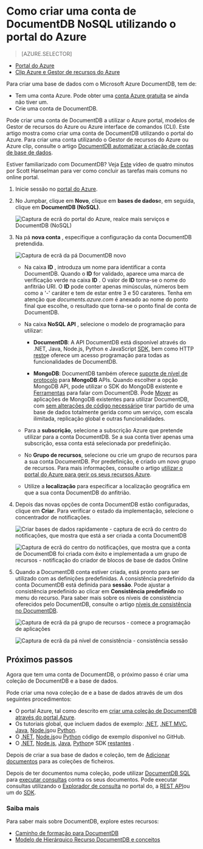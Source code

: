 <properties
    pageTitle="Como criar uma conta de DocumentDB | Microsoft Azure"
    description="Crie uma base de dados de NoSQL com Azure DocumentDB. Siga estas instruções para criar uma conta de DocumentDB e começar a construir a sua blazing rápido, escala global NoSQL base de dados." 
    keywords="criar uma base de dados"
    services="documentdb"
    documentationCenter=""
    authors="mimig1"
    manager="jhubbard"
    editor="monicar"/>

<tags
    ms.service="documentdb"
    ms.workload="data-services"
    ms.tgt_pltfrm="na"
    ms.devlang="na"
    ms.topic="get-started-article"
    ms.date="10/17/2016"
    ms.author="mimig"/>

# <a name="how-to-create-a-documentdb-nosql-account-using-the-azure-portal"></a>Como criar uma conta de DocumentDB NoSQL utilizando o portal do Azure

> [AZURE.SELECTOR]
- [Portal do Azure](documentdb-create-account.md)
- [Clip Azure e Gestor de recursos do Azure](documentdb-automation-resource-manager-cli.md)

Para criar uma base de dados com o Microsoft Azure DocumentDB, tem de:

- Tem uma conta Azure. Pode obter uma [conta Azure gratuita](https://azure.microsoft.com/free) se ainda não tiver um. 
- Crie uma conta de DocumentDB.  

Pode criar uma conta de DocumentDB a utilizar o Azure portal, modelos de Gestor de recursos do Azure ou Azure interface de comandos (CLI). Este artigo mostra como criar uma conta de DocumentDB utilizando o portal do Azure. Para criar uma conta utilizando o Gestor de recursos do Azure ou Azure clip, consulte o artigo [DocumentDB automatizar a criação de contas de base de dados](documentdb-automation-resource-manager-cli.md).

Estiver familiarizado com DocumentDB? Veja [Este](https://azure.microsoft.com/documentation/videos/create-documentdb-on-azure/) vídeo de quatro minutos por Scott Hanselman para ver como concluir as tarefas mais comuns no online portal.

1.  Inicie sessão no [portal do Azure](https://portal.azure.com/).
2.  No Jumpbar, clique em **Novo**, clique em **bases de dados**e, em seguida, clique em **DocumentDB (NoSQL)**. 

    ![Captura de ecrã do portal do Azure, realce mais serviços e DocumentDB (NoSQL)](./media/documentdb-create-account/create-nosql-db-databases-json-tutorial-1.png)  

3. Na pá **nova conta** , especifique a configuração da conta DocumentDB pretendida.

    ![Captura de ecrã da pá DocumentDB novo](./media/documentdb-create-account/create-nosql-db-databases-json-tutorial-2.png)

    - Na caixa **ID** , introduza um nome para identificar a conta DocumentDB.  Quando o **ID** for validado, aparece uma marca de verificação verde na caixa **ID** . O valor de **ID** torna-se o nome do anfitrião URI. O **ID** pode conter apenas minúsculas, números bem como a '-' caráter e tem de estar entre 3 e 50 carateres. Tenha em atenção que *documents.azure.com* é anexado ao nome do ponto final que escolhe, o resultado que torna-se o ponto final de conta de DocumentDB.

    - Na caixa **NoSQL API** , selecione o modelo de programação para utilizar:
        - **DocumentDB**: A API DocumentDB está disponível através do .NET, Java, Node.js, Python e JavaScript [SDK](documentdb-sdk-dotnet.md), bem como HTTP [resto](https://msdn.microsoft.com/library/azure/dn781481.aspx)e oferece um acesso programação para todas as funcionalidades de DocumentDB. 
       
        - **MongoDB**: DocumentDB também oferece [suporte de nível de protocolo](documentdb-protocol-mongodb.md) para **MongoDB** APIs. Quando escolher a opção MongoDB API, pode utilizar o SDK do MongoDB existente e [Ferramentas](documentdb-mongodb-mongochef.md) para falar com DocumentDB. Pode [Mover](documentdb-import-data.md) as aplicações de MongoDB existentes para utilizar DocumentDB, com [sem alterações de código necessário](documentdb-connect-mongodb-account.md)e tirar partido de uma base de dados totalmente gerida como um serviço, com escala ilimitada, replicação global e outras funcionalidades.

    - Para a **subscrição**, selecione a subscrição Azure que pretende utilizar para a conta DocumentDB. Se a sua conta tiver apenas uma subscrição, essa conta está selecionada por predefinição.

    - No **Grupo de recursos**, selecione ou crie um grupo de recursos para a sua conta DocumentDB.  Por predefinição, é criado um novo grupo de recursos. Para mais informações, consulte o artigo [utilizar o portal do Azure para gerir os seus recursos Azure](../articles/azure-portal/resource-group-portal.md).

    - Utilize a **localização** para especificar a localização geográfica em que a sua conta DocumentDB do anfitrião. 

4.  Depois das novas opções de conta DocumentDB estão configuradas, clique em **Criar**. Para verificar o estado da implementação, selecione o concentrador de notificações.  

    ![Criar bases de dados rapidamente - captura de ecrã do centro do notificações, que mostra que está a ser criada a conta DocumentDB](./media/documentdb-create-account/create-nosql-db-databases-json-tutorial-4.png)  

    ![Captura de ecrã do centro do notificações, que mostra que a conta de DocumentDB foi criada com êxito e implementada a um grupo de recursos - notificação do criador de blocos de base de dados Online](./media/documentdb-create-account/create-nosql-db-databases-json-tutorial-5.png)

5.  Quando a DocumentDB conta estiver criada, está pronto para ser utilizado com as definições predefinidas. A consistência predefinido da conta DocumentDB está definida para **sessão**.  Pode ajustar a consistência predefinido ao clicar em **Consistência predefinido** no menu do recurso. Para saber mais sobre os níveis de consistência oferecidos pelo DocumentDB, consulte o artigo [níveis de consistência no DocumentDB](documentdb-consistency-levels.md).

    ![Captura de ecrã da pá grupo de recursos - comece a programação de aplicações](./media/documentdb-create-account/create-nosql-db-databases-json-tutorial-6.png)  

    ![Captura de ecrã da pá nível de consistência - consistência sessão](./media/documentdb-create-account/create-nosql-db-databases-json-tutorial-7.png)  

[How to: Create a DocumentDB account]: #Howto
[Next steps]: #NextSteps
[documentdb-manage]:../articles/documentdb/documentdb-manage.md


## <a name="next-steps"></a>Próximos passos

Agora que tem uma conta de DocumentDB, o próximo passo é criar uma coleção de DocumentDB e a base de dados. 

Pode criar uma nova coleção de e a base de dados através de um dos seguintes procedimentos:

- O portal Azure, tal como descrito em [criar uma coleção de DocumentDB através do portal Azure](documentdb-create-collection.md).
- Os tutoriais global, que incluem dados de exemplo: [.NET](documentdb-get-started.md), [.NET MVC](documentdb-dotnet-application.md), [Java](documentdb-java-application.md), [Node.js](documentdb-nodejs-application.md)ou [Python](documentdb-python-application.md).
- O [.NET](documentdb-dotnet-samples.md#database-examples), [Node.js](documentdb-nodejs-samples.md#database-examples)ou [Python](documentdb-python-samples.md#database-examples) código de exemplo disponível no GitHub.
- O [.NET](documentdb-sdk-dotnet.md), [Node.js](documentdb-sdk-node.md), [Java](documentdb-sdk-java.md), [Python](documentdb-sdk-python.md)e SDK [restantes](https://msdn.microsoft.com/library/azure/mt489072.aspx) .

Depois de criar a sua base de dados e coleção, tem de [Adicionar documentos](documentdb-view-json-document-explorer.md) para as coleções de ficheiros.

Depois de ter documentos numa coleção, pode utilizar [DocumentDB SQL](documentdb-sql-query.md) para [executar consultas](documentdb-sql-query.md#executing-queries) contra os seus documentos. Pode executar consultas utilizando o [Explorador de consulta](documentdb-query-collections-query-explorer.md) no portal do, a [REST API](https://msdn.microsoft.com/library/azure/dn781481.aspx)ou um do [SDK](documentdb-sdk-dotnet.md).

### <a name="learn-more"></a>Saiba mais

Para saber mais sobre DocumentDB, explore estes recursos:

-   [Caminho de formação para DocumentDB](https://azure.microsoft.com/documentation/learning-paths/documentdb/)
-   [Modelo de Hierárquico Recurso DocumentDB e conceitos](documentdb-resources.md)
